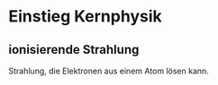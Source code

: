 # Einstieg Kernphysik

## ionisierende Strahlung

Strahlung, die Elektronen aus einem Atom lösen kann.
